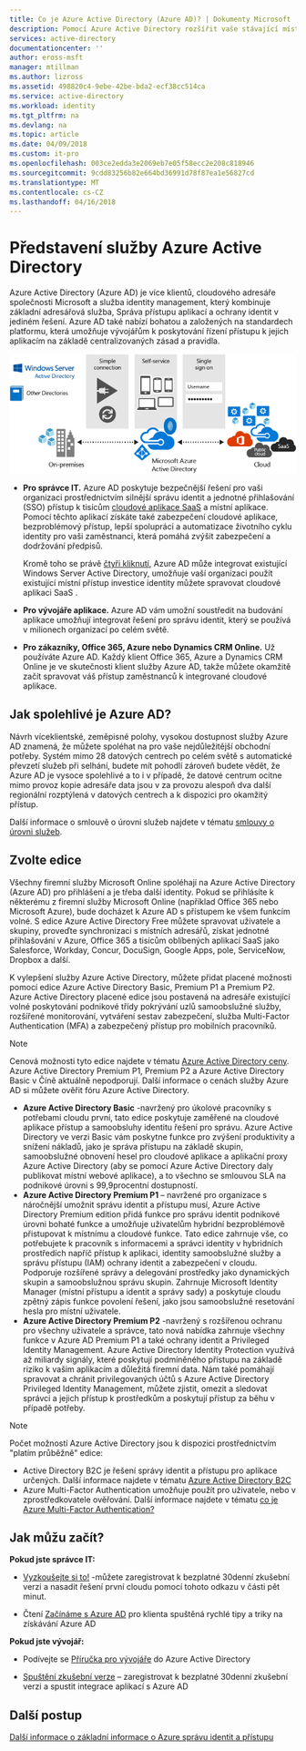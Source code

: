 ```yaml
---
title: Co je Azure Active Directory (Azure AD)? | Dokumenty Microsoft
description: Pomocí Azure Active Directory rozšířit vaše stávající místních identit do cloudu, nebo vyvíjet aplikace, integraci služby Azure AD.
services: active-directory
documentationcenter: ''
author: eross-msft
manager: mtillman
ms.author: lizross
ms.assetid: 498820c4-9ebe-42be-bda2-ecf38cc514ca
ms.service: active-directory
ms.workload: identity
ms.tgt_pltfrm: na
ms.devlang: na
ms.topic: article
ms.date: 04/09/2018
ms.custom: it-pro
ms.openlocfilehash: 003ce2edda3e2069eb7e05f58ecc2e208c818946
ms.sourcegitcommit: 9cdd83256b82e664bd36991d78f87ea1e56827cd
ms.translationtype: MT
ms.contentlocale: cs-CZ
ms.lasthandoff: 04/16/2018
---
```

# <a name="what-is-azure-active-directory"></a>Představení služby Azure Active Directory
Azure Active Directory (Azure AD) je více klientů, cloudového adresáře společnosti Microsoft a služba identity management, který kombinuje základní adresářová služba, Správa přístupu aplikací a ochrany identit v jediném řešení. Azure AD také nabízí bohatou a založených na standardech platformu, která umožňuje vývojářům k poskytování řízení přístupu k jejich aplikacím na základě centralizovaných zásad a pravidla.

![Sada komponent Azure AD Connect](./media/active-directory-whatis/Azure_Active_Directory.png)

- **Pro správce IT.** Azure AD poskytuje bezpečnější řešení pro vaši organizaci prostřednictvím silnější správu identit a jednotné přihlašování (SSO) přístup k tisícům [cloudové aplikace SaaS](active-directory-saas-tutorial-list.md) a místní aplikace. Pomocí těchto aplikací získáte také zabezpečení cloudové aplikace, bezproblémový přístup, lepší spolupráci a automatizace životního cyklu identity pro vaši zaměstnanci, která pomáhá zvýšit zabezpečení a dodržování předpisů.

    Kromě toho se právě [čtyři kliknutí](./connect/active-directory-aadconnect-get-started-express.md), Azure AD může integrovat existující Windows Server Active Directory, umožňuje vaší organizaci použít existující místní přístup investice identity můžete spravovat cloudové aplikaci SaaS .

- **Pro vývojáře aplikace.** Azure AD vám umožní soustředit na budování aplikace umožňují integrovat řešení pro správu identit, který se používá v milionech organizací po celém světě.

- **Pro zákazníky, Office 365, Azure nebo Dynamics CRM Online.** Už používáte Azure AD. Každý klient Office 365, Azure a Dynamics CRM Online je ve skutečnosti klient služby Azure AD, takže můžete okamžitě začít spravovat váš přístup zaměstnanců k integrované cloudové aplikace.

## <a name="how-reliable-is-azure-ad"></a>Jak spolehlivé je Azure AD?
Návrh víceklientské, zeměpisné polohy, vysokou dostupnost služby Azure AD znamená, že můžete spoléhat na pro vaše nejdůležitější obchodní potřeby. Systém mimo 28 datových centrech po celém světě s automatické převzetí služeb při selhání, budete mít pohodlí zároveň budete vědět, že Azure AD je vysoce spolehlivé a to i v případě, že datové centrum ocitne mimo provoz kopie adresáře data jsou v za provozu alespoň dva další regionální rozptýlená v datových centrech a k dispozici pro okamžitý přístup.

Další informace o smlouvě o úrovni služeb najdete v tématu [smlouvy o úrovni služeb](https://azure.microsoft.com/support/legal/sla/).

## <a name="choose-an-edition"></a>Zvolte edice
Všechny firemní služby Microsoft Online spoléhají na Azure Active Directory (Azure AD) pro přihlášení a je třeba další identity. Pokud se přihlásíte k některému z firemní služby Microsoft Online (například Office 365 nebo Microsoft Azure), bude docházet k Azure AD s přístupem ke všem funkcím volné. S edice Azure Active Directory Free můžete spravovat uživatele a skupiny, proveďte synchronizaci s místních adresářů, získat jednotné přihlašování v Azure, Office 365 a tisícům oblíbených aplikací SaaS jako Salesforce, Workday, Concur, DocuSign, Google Apps, pole, ServiceNow, Dropbox a další. 

K vylepšení služby Azure Active Directory, můžete přidat placené možnosti pomocí edice Azure Active Directory Basic, Premium P1 a Premium P2. Azure Active Directory placené edice jsou postavená na adresáře existující volné poskytování podnikové třídy pokrývání uzlů samoobslužné služby, rozšířené monitorování, vytváření sestav zabezpečení, služba Multi-Factor Authentication (MFA) a zabezpečený přístup pro mobilních pracovníků.

> [!NOTE]
> Cenová možnosti tyto edice najdete v tématu [Azure Active Directory ceny](https://azure.microsoft.com/pricing/details/active-directory/). Azure Active Directory Premium P1, Premium P2 a Azure Active Directory Basic v Číně aktuálně nepodporují. Další informace o cenách služby Azure AD si můžete ověřit fóru Azure Active Directory.
>

* **Azure Active Directory Basic** -navržený pro úkolové pracovníky s potřebami cloudu první, tato edice poskytuje zaměřené na cloudové aplikace přístup a samoobsluhy identitu řešení pro správu. Azure Active Directory ve verzi Basic vám poskytne funkce pro zvýšení produktivity a snížení nákladů, jako je správa přístupu na základě skupin, samoobslužné obnovení hesel pro cloudové aplikace a aplikační proxy Azure Active Directory (aby se pomocí Azure Active Directory daly publikovat místní webové aplikace), a to všechno se smlouvou SLA na podnikové úrovni s 99,9procentní dostupností.
* **Azure Active Directory Premium P1** – navržené pro organizace s náročnější umožnit správu identit a přístupu musí, Azure Active Directory Premium edition přidá funkce pro správu identit podnikové úrovni bohaté funkce a umožňuje uživatelům hybridní bezproblémově přistupovat k místnímu a cloudové funkce. Tato edice zahrnuje vše, co potřebujete k pracovník s informacemi a správci identity v hybridních prostředích napříč přístup k aplikaci, identity samoobslužné služby a správu přístupu (IAM) ochrany identit a zabezpečení v cloudu. Podporuje rozšířené správy a delegování prostředky jako dynamických skupin a samoobslužnou správu skupin. Zahrnuje Microsoft Identity Manager (místní přístupu a identit a správy sady) a poskytuje cloudu zpětný zápis funkce povolení řešení, jako jsou samoobslužné resetování hesla pro místní uživatele.
* **Azure Active Directory Premium P2** -navržený s rozšířenou ochranu pro všechny uživatele a správce, tato nová nabídka zahrnuje všechny funkce v Azure AD Premium P1 a také ochrany identit a Privileged Identity Management. Azure Active Directory Identity Protection využívá až miliardy signály, které poskytují podmíněného přístupu na základě riziko k vašim aplikacím a důležitá firemní data. Nám také pomáhají spravovat a chránit privilegovaných účtů s Azure Active Directory Privileged Identity Management, můžete zjistit, omezit a sledovat správci a jejich přístup k prostředkům a poskytují přístup za běhu v případě potřeby.  

> [!NOTE]
> Počet možností Azure Active Directory jsou k dispozici prostřednictvím "platím průběžně" edice:
>
> * Active Directory B2C je řešení správy identit a přístupu pro aplikace určených. Další informace najdete v tématu [Azure Active Directory B2C](https://azure.microsoft.com/documentation/services/active-directory-b2c/)
> * Azure Multi-Factor Authentication umožňuje použít pro uživatele, nebo v zprostředkovatele ověřování. Další informace najdete v tématu [co je Azure Multi-Factor Authentication?](../multi-factor-authentication/multi-factor-authentication.md)
>

## <a name="how-can-i-get-started"></a>Jak můžu začít?

**Pokud jste správce IT:**

* [Vyzkoušejte si to!](https://azure.microsoft.com/trial/get-started-active-directory/) -můžete zaregistrovat k bezplatné 30denní zkušební verzi a nasadit řešení první cloudu pomocí tohoto odkazu v části pět minut.

* Čtení [Začínáme s Azure AD](https://docs.microsoft.com/azure/active-directory/active-directory-get-started-premium) pro klienta spuštěná rychlé tipy a triky na získávání Azure AD

**Pokud jste vývojář:**
 
* Podívejte se [Příručka pro vývojáře](active-directory-developers-guide.md) do Azure Active Directory

* [Spuštění zkušební verze](https://azure.microsoft.com/trial/get-started-active-directory/) – zaregistrovat k bezplatné 30denní zkušební verzi a spustit integrace aplikací s Azure AD

## <a name="next-steps"></a>Další postup
[Další informace o základní informace o Azure správu identit a přístupu](https://docs.microsoft.com/azure/active-directory/identity-fundamentals)

